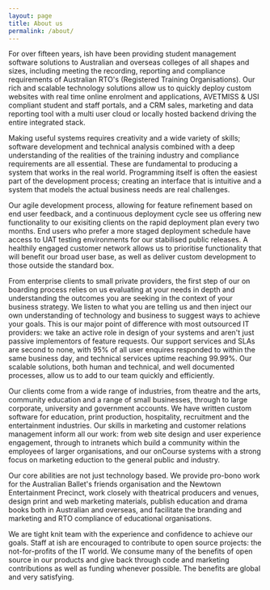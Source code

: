 ```yaml
---
layout: page
title: About us
permalink: /about/
---
```


For over fifteen years, ish have been providing student management software solutions to Australian and overseas colleges of all shapes and sizes, including meeting the recording, reporting and compliance requirements of Australian RTO's (Registered Training Organisations). Our rich and scalable technology solutions allow us to quickly deploy custom websites with real time online enrolment and applications, AVETMISS & USI compliant student and staff portals, and a CRM sales, marketing and data reporting tool with a multi user cloud or locally hosted backend driving the entire integrated stack.

Making useful systems requires creativity and a wide variety of skills; software development and technical analysis combined with a deep understanding of the realities of the training industry and compliance requirements are all essential. These are fundamental to producing a system that works in the real world. Programming itself is often the easiest part of the development process; creating an interface that is intuitive and a system that models the actual business needs are real challenges.

Our agile development process, allowing for feature refinement based on end user feedback, and a continuous deployment cycle see us offering new functionality to our exisiting clients on the rapid deployment plan every two months. End users who prefer a more staged deployment schedule have access to UAT testing environments for our stabilised public releases. A healthily engaged customer network allows us to prioritise functionality that will benefit our broad user base, as well as deliver custom development to those outside the standard box.

From enterprise clients to small private providers, the first step of our on boarding process relies on us evaluating at your needs in depth and understanding the outcomes you are seeking in the context of your business strategy. We listen to what you are telling us and then inject our own understanding of technology and business to suggest ways to achieve your goals. This is our major point of difference with most outsourced IT providers: we take an active role in design of your systems and aren't just passive implementors of feature requests. Our support services and SLAs are second to none, with 95% of all user enquires responded to within the same business day, and technical services uptime reaching 99.99%. Our scalable solutions, both human and technical, and well documented processes, allow us to add to our team quickly and efficiently.

Our clients come from a wide range of industries, from theatre and the arts, community education and a range of small businesses, through to large corporate, university and government accounts. We have written custom software for education, print production, hospitality, recruitment and the entertainment industries. Our skills in marketing and customer relations management inform all our work: from web site design and user experience engagement, through to intranets which build a community within the employees of larger organisations, and our onCourse systems with a strong focus on marketing eduction to the general public and industry.

Our core abilities are not just technology based. We provide pro-bono work for the Australian Ballet's friends organisation and the Newtown Entertainment Precinct, work closely with theatrical producers and venues, design print and web marketing materials, publish education and drama books both in Australian and overseas, and facilitate the branding and marketing and RTO compliance of educational organisations.

We are tight knit team with the experience and confidence to achieve our goals. Staff at ish are encouraged to contribute to open source projects: the not-for-profits of the IT world. We consume many of the benefits of open source in our products and give back through code and marketing contributions as well as funding whenever possible. The benefits are global and very satisfying.